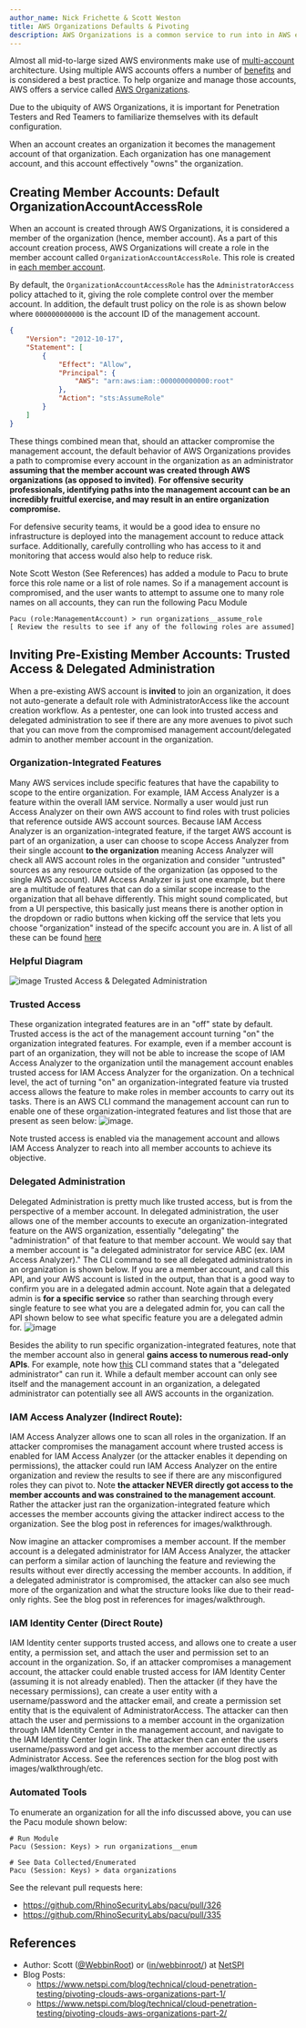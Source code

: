 ```yaml
---
author_name: Nick Frichette & Scott Weston
title: AWS Organizations Defaults & Pivoting
description: AWS Organizations is a common service to run into in AWS environments. It's default behavior can make it a target for attackers, and it offers numerous routes to pivot beyond the default behavior.
---
```


Almost all mid-to-large sized AWS environments make use of [multi-account](https://docs.aws.amazon.com/whitepapers/latest/organizing-your-aws-environment/organizing-your-aws-environment.html) architecture. Using multiple AWS accounts offers a number of [benefits](https://docs.aws.amazon.com/whitepapers/latest/organizing-your-aws-environment/benefits-of-using-multiple-aws-accounts.html) and is considered a best practice. To help organize and manage those accounts, AWS offers a service called [AWS Organizations](https://docs.aws.amazon.com/organizations/latest/userguide/orgs_introduction.html).

Due to the ubiquity of AWS Organizations, it is important for Penetration Testers and Red Teamers to familiarize themselves with its default configuration. 

When an account creates an organization it becomes the management account of that organization. Each organization has one management account, and this account effectively "owns" the organization.

## Creating Member Accounts: Default OrganizationAccountAccessRole

When an account is created through AWS Organizations, it is considered a member of the organization (hence, member account). As a part of this account creation process, AWS Organizations will create a role in the member account called `OrganizationAccountAccessRole`. This role is created in [each member account](https://docs.aws.amazon.com/organizations/latest/userguide/orgs_manage_accounts_access.html).

By default, the `OrganizationAccountAccessRole` has the `AdministratorAccess` policy attached to it, giving the role complete control over the member account. In addition, the default trust policy on the role is as shown below where `000000000000` is the account ID of the management account.

```json
{
    "Version": "2012-10-17",
    "Statement": [
        {
            "Effect": "Allow",
            "Principal": {
                "AWS": "arn:aws:iam::000000000000:root"
            },
            "Action": "sts:AssumeRole"
        }
    ]
}
```

These things combined mean that, should an attacker compromise the management account, the default behavior of AWS Organizations provides a path to compromise every account in the organization as an administrator **assuming that the member account was created through AWS organizations (as opposed to invited)**. **For offensive security professionals, identifying paths into the management account can be an incredibly fruitful exercise, and may result in an entire organization compromise.**

For defensive security teams, it would be a good idea to ensure no infrastructure is deployed into the management account to reduce attack surface. Additionally, carefully controlling who has access to it and monitoring that access would also help to reduce risk.

Note Scott Weston (See References) has added a module to Pacu to brute force this role name or a list of role names. So if a management account is compromised, and the user wants to attempt to assume one to many role names on all accounts, they can run the following Pacu Module
```
Pacu (role:ManagementAccount) > run organizations__assume_role
[ Review the results to see if any of the following roles are assumed] 
```

## Inviting Pre-Existing Member Accounts: Trusted Access & Delegated Administration

When a pre-existing AWS account is **invited** to join an organization, it does not auto-generate a default role with AdministratorAccess like the account creation workflow. As a pentester, one can look into trusted access and delegated administration to see if there are any more avenues to pivot such that you can move from the compromised management account/delegated admin to another member account in the organization.

### Organization-Integrated Features

Many AWS services include specific features that have the capability to scope to the entire organization. For example, IAM Access Analyzer is a feature within the overall IAM service. Normally a user would just run Access Analyzer on their own AWS account to find roles with trust policies that reference outside AWS account sources. Because IAM Access Analyzer is an organization-integrated feature, if the target AWS account is part of an organization, a user can choose to scope Access Analyzer from their single account **to the organization** meaning Access Analyzer will check all AWS account roles in the organization and consider "untrusted" sources as any resource outside of the organization (as opposed to the single AWS account). IAM Access Analyzer is just one example, but there are a multitude of features that can do a similar scope increase to the organization that all behave differently. This might sound complicated, but from a UI perspective, this basically just means there is another option in the dropdown or radio buttons when kicking off the service that lets you choose "organization" instead of the specifc account you are in. A list of all these can be found [here](https://docs.aws.amazon.com/organizations/latest/userguide/orgs_integrate_services_list.html)

### Helpful Diagram

![image](https://github.com/WebbinRoot/hackingthe.cloud/assets/74038921/e5edf877-5175-4d7d-895c-6aa8389c9207)
Trusted Access & Delegated Administration

### Trusted Access

These organization integrated features are in an "off" state by default. Trusted access is the act of the management account turning "on" the organization integrated features. For example, even if a member account is part of an organization, they will not be able to increase the scope of IAM Access Analyzer to the organization until the management account enables trusted access for IAM Access Analyzer for the organization. On a technical level, the act of turning "on" an organization-integrated feature via trusted access allows the feature to make roles in member accounts to carry out its tasks. There is an AWS CLI command the management account can run to enable one of these organization-integrated features and list those that are present as seen below:
![image](https://github.com/WebbinRoot/hackingthe.cloud/assets/74038921/66525d6d-a365-4603-ac9e-04124ff7ebfb).

Note trusted access is enabled via the management account and allows IAM Access Analyzer to reach into all member accounts to achieve its objective.

### Delegated Administration

Delegated Administration is pretty much like trusted access, but is from the perspective of a member account. In delegated administration, the user allows one of the member accounts to execute an organization-integrated feature on the AWS organization, essentially "delegating" the "administration" of that feature to that member account. We would say that a member account is "a delegated administrator for service ABC (ex. IAM Access Analyzer)." The CLI command to see all delegated administrators in an organization is shown below. If you are a member account, and call this API, and your AWS account is listed in the output, than that is a good way to confirm you are in a delegated admin account. Note again that a delegated admin is **for a specific service** so rather than searching through every single feature to see what you are a delegated admin for, you can call the API shown below to see what specific feature you are a delegated admin for.
![image](https://github.com/WebbinRoot/hackingthe.cloud/assets/74038921/3deec4a3-363a-48c0-a075-432d078f68a7)

Besides the ability to run specific organization-integrated features, note that the member account also in general **gains access to numerous read-only APIs**. For example, note how [this](https://docs.aws.amazon.com/cli/latest/reference/organizations/list-accounts.html) CLI command states that a "delegated administrator" can run it. While a default member account can only see itself and the management account in an organization, a delegated administrator can potentially see all AWS accounts in the organization. 

### IAM Access Analyzer (Indirect Route):

IAM Access Analyzer allows one to scan all roles in the organization. If an attacker compromises the managament account where trusted access is enabled for IAM Access Analyzer (or the attacker enables it depending on permissions), the attacker could run IAM Access Analyzer on the entire organization and review the results to see if there are any misconfigured roles they can pivot to. Note **the attacker NEVER directly got access to the member accounts and was constrained to the management account**. Rather the attacker just ran the organization-integrated feature which accesses the member accounts giving the attacker indirect access to the organization. See the blog post in references for images/walkthrough.

Now imagine an attacker compromises a member account. If the member account is a delegated administrator for IAM Access Analyzer, the attacker can perform a similar action of launching the feature and reviewing the results without ever directly accessing the member accounts. In addition, if a delegated administrator is compromised, the attacker can also see much more of the organization and what the structure looks like due to their read-only rights. See the blog post in references for images/walkthrough.

### IAM Identity Center (Direct Route)

IAM Identity center supports trusted access, and allows one to create a user entity, a permission set, and attach the user and permission set to an account in the organization. So, if an attacker compromises a management account, the attacker could enable trusted access for IAM Identity Center (assuming it is not already enabled). Then the attacker (if they have the necessary permissions), can create a user entity with a username/password and the attacker email, and create a permission set entity that is the equivalent of AdministratorAccess. The attacker can then attach the user and permissions to a member account in the organization through IAM Identity Center in the management account, and navigate to the IAM Identity Center login link. The attacker then can enter the users username/password and get access to the member account directly as Administrator Access. See the references section for the blog post with images/walkthrough/etc. 

### Automated Tools

To enumerate an organization for all the info discussed above, you can use the Pacu module shown below:
```
# Run Module
Pacu (Session: Keys) > run organizations__enum

# See Data Collected/Enumerated
Pacu (Session: Keys) > data organizations
```
See the relevant pull requests here:
- https://github.com/RhinoSecurityLabs/pacu/pull/326
- https://github.com/RhinoSecurityLabs/pacu/pull/335

## References
- Author: Scott ([@WebbinRoot](https://twitter.com/WebbinRoot)) or ([in/webbinroot/](https://www.linkedin.com/in/webbinroot/)) at [NetSPI](https://www.netspi.com/)
- Blog Posts:
     - https://www.netspi.com/blog/technical/cloud-penetration-testing/pivoting-clouds-aws-organizations-part-1/
     - https://www.netspi.com/blog/technical/cloud-penetration-testing/pivoting-clouds-aws-organizations-part-2/
